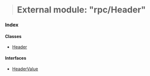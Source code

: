 > # External module: "rpc/Header"

### Index

#### Classes

* [Header](../classes/_rpc_header_.header.md)

#### Interfaces

* [HeaderValue](../interfaces/_rpc_header_.headervalue.md)
